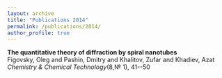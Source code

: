 ```yaml
---
layout: archive
title: "Publications 2014"
permalink: /publications/2014/
author_profile: true
---
```


**The quantitative theory of diffraction by spiral nanotubes**<br />Figovsky, Oleg and Pashin, Dmitry and Khalitov, Zufar and Khadiev, Azat<br />*Chemistry \& Chemical Technology*(8,№ 1), 41--50<br /><br />